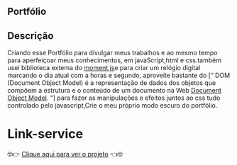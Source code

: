 ## Portfólio

## Descrição

Criando esse Portfólio para divulgar meus trabalhos e ao mesmo tempo para aperfeiçoar meus conhecimentos, em javaScript,html e css.também usei biblioteca extema do
[moment.js](https://momentjs.com/)e para criar um relógio digital marcando o dia atual com a horas e segundo, aproveite bastante do [“ DOM (Document Object Model) é a representação de dados dos objetos que compõem a estrutura e o conteúdo de um documento na Web
[Document Object Model](https://developer.mozilla.org/pt-BR/docs/Web/API/Document_Object_Model/Introduction).
“] para fazer as manipulações e efeitos juntos ao css tudo controlado pelo javascript,Crie o meu próprio modo escuro do portfólio.

# Link-service

🤓👉 [Clique aqui para ver o projeto](https://warley-coutino.vercel.app/) 👈🤓
